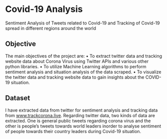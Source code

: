# Covid-19 Analysis

Sentiment Analysis of Tweets related to Covid-19 and Tracking of Covid-19 spread in different regions around the world

## Objective

The main objectives of the project are:
• To extract twitter data and tracking website data about Corona Virus using Twitter APIs and various other python libraries.
• To utilize Machine Learning algorithms to perform sentiment analysis and situation analysis of the data scraped.
• To visualize the twitter data and tracking website data to gain insights about the COVID-19 situation.

## Dataset

I have extracted data from twitter for sentiment analysis and tracking data from www.trackcorona.live. Regarding twitter data, two kinds of data are extracted. One is general public tweets regarding corona virus and the other is people’s tweets towards world leaders inorder to analyse sentiment of people towards their country leaders during Covid-19 situation.


